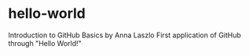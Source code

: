 # hello-world
Introduction to GitHub Basics
by Anna Laszlo
First application of GitHub through "Hello World!"
